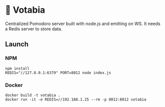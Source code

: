 # 🍅 Votabia

Centralized Pomodoro server built with node.js and emitting on WS. It needs a Redis server to store data.

## Launch

### NPM
```
npm install
REDIS="//127.0.0.1:6379" PORT=8012 node index.js
```

### Docker

```
docker build -t votabia .
docker run -it -e REDIS=//192.168.1.25 --rm -p 8012:8012 votabia
```
